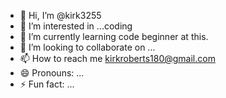 - 👋 Hi, I’m @kirk3255
- 👀 I’m interested in ...coding
- 🌱 I’m currently learning code beginner at this.
- 💞️ I’m looking to collaborate on ...
- 📫 How to reach me kirkroberts180@gmail.com
- 😄 Pronouns: ...
- ⚡ Fun fact: ...

<!---
kirk3255/kirk3255 is a ✨ special ✨ repository because its `README.md` (this file) appears on your GitHub profile.
You can click the Preview link to take a look at your changes.

